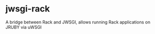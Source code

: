 jwsgi-rack
==========

A bridge between Rack and JWSGI, allows running Rack applications on JRUBY via uWSGI
